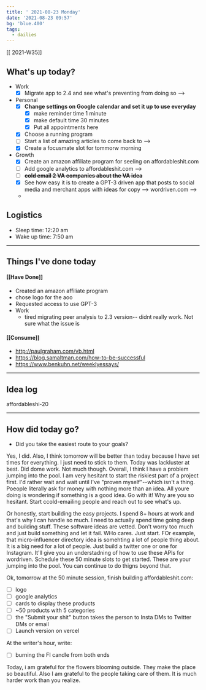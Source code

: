 ```yaml
---
title: ' 2021-08-23 Monday'
date: '2021-08-23 09:57'
bg: 'blue.400' 
tags:
  - dailies
---
```


[[ 2021-W35]]
## What's up today?
- Work
	- [x] Migrate app to 2.4 and see what's preventing from doing so -->
- Personal
	- [x] **Change settings on Google calendar and set it up to use everyday**
		- [x] make reminder time 1 minute
		- [x] make default time 30 minutes
		- [x] Put all appointments here
	- [x] Choose a running program
	- [ ] Start a list of amazing articles to come back to -->
	- [x] Create a focusmate slot for tommorw morning
- Growth
	- [x] Create an amazon affiliate program for seeling on affordableshit.com
	- [ ] Add google analytics to affordableshit.com -->
	- [ ] ~~**cold email 2 VA companies about the VA idea**~~
	- [x] See how easy it is to create a GPT-3 driven app that posts to social media and merchant apps with ideas for copy --> wordriven.com -->
	- 

## Logistics
- Sleep time: 12:20 am
- Wake up time: 7:50 am

___________________________
## Things I've done today

#### [[Have Done]]
- Created an amazon affiliate program
- chose logo for the aoo
- Requested access to use GPT-3
- Work
	- tired migrating peer analysis to 2.3 version-- didnt really work. Not sure what the issue is
#### [[Consume]]
- http://paulgraham.com/vb.html
- https://blog.samaltman.com/how-to-be-successful
- https://www.benkuhn.net/weeklyessays/

___________________________

## Idea log

affordableshi-20

___________________________
## How did today go?
- Did you take the easiest route to your goals?

Yes, I did. Also, I think tomorrow will be better than today because I have set times for everything. I just need to stick to them. Today was lackluster at best. Did dome work. Not much though. Overall, I think I have a problem jumping into the pool. I am very hesitant to start the riskiest part of a project first. I'd rather wait and wait until I've "proven myself"--which isn't a thing. Poeople literally ask for money with nothing more than an idea. All youre doing is wondering if something is a good idea. Go with it! Why are you so hesitant. Start ccold-emailing people and reach out to see what's up. 

Or honestly, start building the easy projects. I spend 8+ hours at work and that's why I can handle so much. I need to actually spend time going deep and building stuff. These software ideas are vetted. Don't worry too much and just build something and let it fail. WHo cares. Just start. FOr example, that micro-influencer directory idea is somehting a lot of people thing about. It is a big need for a lot of people. Just build a twitter one or one for Instagram. It'll give you an understadning of how to use these APIs for wordriven. Schedule these 50 minute slots to get started. These are your jumping into the pool. You can continue to do thigns beyond that.

Ok, tomorrow at the 50 minute session, finish building affordableshit.com:
- [ ] logo
- [ ] google analytics
- [ ] cards to display these products
- [ ] ~50 products with 5 categories
- [ ] the "Submit your shit" button takes the person to Insta DMs to Twitter DMs or email
- [ ] Launch version on vercel

At the writer's hour, write:
- [ ] burning the FI candle from both ends

Today, i am grateful for the flowers blooming outside. They make the place so beautiful. Also I am grateful to the people taking care of them. It is much harder work than you realize.

